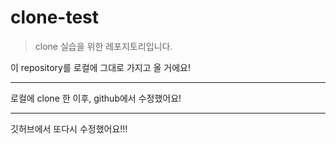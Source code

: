 # clone-test
> clone 실습을 위한 레포지토리입니다.

이 repository를 로컬에 그대로 가지고 올 거에요!

---
로컬에 clone 한 이후, github에서 수정했어요!

---
깃허브에서 또다시 수정했어요!!!
